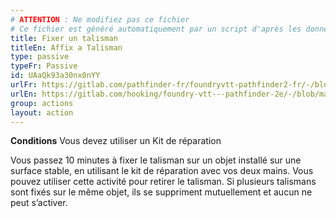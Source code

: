 ```yaml
---
# ATTENTION : Ne modifiez pas ce fichier
# Ce fichier est généré automatiquement par un script d'après les données du module Foundry VTT officiel et de sa traduction
title: Fixer un talisman
titleEn: Affix a Talisman
type: passive
typeFr: Passive
id: UAaQk93a30nx0nYY
urlFr: https://gitlab.com/pathfinder-fr/foundryvtt-pathfinder2-fr/-/blob/master/data/actions/UAaQk93a30nx0nYY.htm
urlEn: https://gitlab.com/hooking/foundry-vtt---pathfinder-2e/-/blob/master/packs/data/actions.db/affix-a-talisman.json
group: actions
layout: action
---
```

**Conditions** Vous devez utiliser un <a class="entity-link" draggable="true" data-pack="pf2e.equipment-srd" data-id="vLGDUFrg4yGzpTQX">Kit de réparation</a>

Vous passez 10 minutes à fixer le talisman sur un objet installé sur une surface stable, en utilisant le kit de réparation avec vos deux mains. Vous pouvez utiliser cette activité pour retirer le talisman. Si plusieurs talismans sont fixés sur le même objet, ils se suppriment mutuellement et aucun ne peut s’activer.


